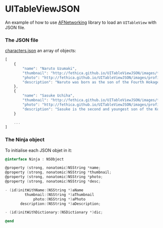 UITableViewJSON
===============

An example of how to use [AFNetworking](http://github.com/AFNetworking/AFNetworking) library to load an `UITableView` with JSON file.

### The JSON file

[characters.json](http://github.com/fethica/UITableViewJSON/blob/gh-pages/characters.json) an array of objects:

```javascript
[
    {
        "name": "Naruto Uzumaki",
        "thumbnail": "http://fethica.github.io/UITableViewJSON/images/thumbs/naruto.png",
        "photo": "http://fethica.github.io/UITableViewJSON/images/profile/naruto.png",
        "description": "Naruto was born as the son of the Fourth Hokage, Minato Namikaze..."
    },
    {
        "name": "Sasuke Uchiha",
        "thumbnail": "http://fethica.github.io/UITableViewJSON/images/thumbs/sasuke.png",
        "photo": "http://fethica.github.io/UITableViewJSON/images/profile/sasuke.jpg",
        "description": "Sasuke is the second and youngest son of the Konoha Military Police Force ..."
    }
    
    ...
]
```

### The Ninja object

To initialise each JSON objet in it:

```objective-c
@interface Ninja : NSObject

@property (strong, nonatomic)NSString *name;
@property (strong, nonatomic)NSString *thumbnail;
@property (strong, nonatomic)NSString *photo;
@property (strong, nonatomic)NSString *desc;

- (id)initWithName:(NSString *)aName
         thumbnail:(NSString *)aThumbnail
             photo:(NSString *)aPhoto
       description:(NSString *)aDescription;

- (id)initWithDictionary:(NSDictionary *)dic;

@end
```




